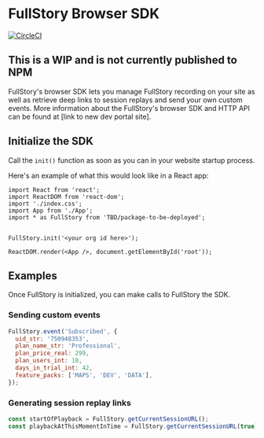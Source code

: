 # FullStory Browser SDK

[![CircleCI](https://circleci.com/gh/fullstorydev/fullstory-browser-sdk.svg?style=svg)](https://circleci.com/gh/fullstorydev/fullstory-browser-sdk)

## This is a WIP and is not currently published to NPM

FullStory's browser SDK lets you manage FullStory recording on your site as well as retrieve deep links to session replays and send your own custom events. More information about the FullStory's browser SDK and HTTP API can be found at [link to new dev portal site].

## Initialize the SDK

Call the `init()` function as soon as you can in your website startup process. 

Here's an example of what this would look like in a React app:
```JSX
import React from 'react';
import ReactDOM from 'react-dom';
import './index.css';
import App from './App';
import * as FullStory from 'TBD/package-to-be-deployed';


FullStory.init('<your org id here>');

ReactDOM.render(<App />, document.getElementById('root'));
```

## Examples

Once FullStory is initialized, you can make calls to FullStory the SDK.

### Sending custom events

```JavaScript
FullStory.event('Subscribed', {
  uid_str: '750948353',
  plan_name_str: 'Professional',
  plan_price_real: 299,
  plan_users_int: 10,
  days_in_trial_int: 42,
  feature_packs: ['MAPS', 'DEV', 'DATA'],
});
```

### Generating session replay links

```JavaScript
const startOfPlayback = FullStory.getCurrentSessionURL();
const playbackAtThisMomentInTime = FullStory.getCurrentSessionURL(true);
```